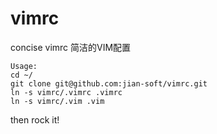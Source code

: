 # vimrc
concise vimrc
简洁的VIM配置

```
Usage:
cd ~/
git clone git@github.com:jian-soft/vimrc.git
ln -s vimrc/.vimrc .vimrc
ln -s vimrc/.vim .vim
```

then rock it!
